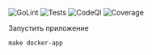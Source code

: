 ![GoLint](https://github.com/kotoproger/exchange/actions/workflows/linter.yml/badge.svg?branch=master) ![Tests](https://github.com/kotoproger/exchange/actions/workflows/tests.yml/badge.svg?branch=master) ![CodeQl](https://github.com/kotoproger/exchange/actions/workflows/github-code-scanning/codeql/badge.svg?branch=master) ![Coverage](https://github.com/kotoproger/exchange/actions/workflows/coverage.yml/badge.svg?branch=master)


Запустить приложение
```
make docker-app 
```
